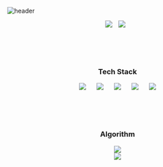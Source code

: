 ![header](https://capsule-render.vercel.app/api?type=slice&color=ffccff&height=300&section=header&text=Junseok%20Shin&fontSize=50&fontColor=8977ad)

<p align="center">
<a href="https://hits.seeyoufarm.com"><img src="https://hits.seeyoufarm.com/api/count/incr/badge.svg?url=https%3A%2F%2Fgithub.com%2Fsjsage522&count_bg=%2379C83D&title_bg=%23555555&icon=&icon_color=%23E7E7E7&title=hits&edge_flat=false"/></a>
  <a href="https://www.notion.so/Junseok-Shin-ca5f577760fc4afab564fd95b2848419">
    <img 
        src="http://img.shields.io/badge/-Tech%20Blog-655ced?style=flat&logo=github&link=https://alpox.kr"
        style="height : auto; margin-left : 10px; margin-right : 10px;"/>
  </a>
</p>

<br><br><br>

<h3 align="center">Tech Stack</h3>
<p align="center">
    <img src="http://img.shields.io/badge/-SpringBoot-green?style=flat&logo=Spring&link=https://instagram.com/alpox.dev/"
        style="height : auto; margin-left : 10px; margin-right : 10px;"/>
    <img src="http://img.shields.io/badge/-Java-33CCCC?style=flat&logo=java&link=https://alpox.kr"
        style="height : auto; margin-left : 10px; margin-right : 10px;"/>
    <img src="http://img.shields.io/badge/-PostgreSQL-003366?style=flat&logo=PostgreSQL&link=https://alpox.kr"
        style="height : auto; margin-left : 10px; margin-right : 10px;"/>
    <img src="http://img.shields.io/badge/-JavaScript-FFCC00?style=flat&logo=JavaScript&link=https://alpox.kr"
        style="height : auto; margin-left : 10px; margin-right : 10px;"/>
    <img src="http://img.shields.io/badge/-C-999999?style=flat&logo=C&link=https://alpox.kr"
        style="height : auto; margin-left : 10px; margin-right : 10px;"/>
</p>

<br><br><br>

<h3 align="center">Algorithm</h3>
<p align="center">
<a href="https://solved.ac/profile/smjage522"><img src="http://mazassumnida.wtf/api/mini/generate_badge?boj=smjage522"></img></a><br>
<a href="https://solved.ac/profile/smjage522"><img src="http://mazassumnida.wtf/api/v2/generate_badge?boj=smjage522"></img></a>
</p>

